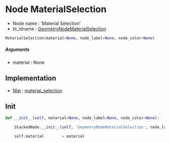 # Node MaterialSelection

- Node name : 'Material Selection'
- bl_idname : [GeometryNodeMaterialSelection](https://docs.blender.org/api/current/bpy.types.GeometryNodeMaterialSelection.html)


``` python
MaterialSelection(material=None, node_label=None, node_color=None)
```
##### Arguments

- material : None

## Implementation

- [Mat](/docs/GeoNodes/Mat.md) : [material_selection](/docs/GeoNodes/Mat.md#material_selection)

## Init

``` python
def __init__(self, material=None, node_label=None, node_color=None):

    StackedNode.__init__(self, 'GeometryNodeMaterialSelection', node_label=node_label, node_color=node_color)

    self.material        = material
```
